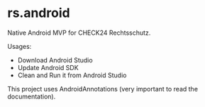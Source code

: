# rs.android
Native Android MVP for CHECK24 Rechtsschutz.

Usages: 
- Download Android Studio
- Update Android SDK
- Clean and Run it from Android Studio

This project uses AndroidAnnotations (very important to read the documentation).
